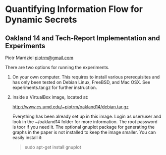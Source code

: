 # Quantifying Information Flow for Dynamic Secrets

## Oakland 14 and Tech-Report Implementation and Experiments

Piotr Mardziel <piotrm@gmail.com>

There are two options for running the experiments.

 1. On your own computer. This requires to install various
    prerequisites and has only been tested on Debian Linux, FreeBSD,
    and Mac OSX. See experiments.tar.gz for further instruction.

 2. Inside a VirtualBox image, located at:

    http://www.cs.umd.edu/~piotrm/oakland14/debian.tar.gz

    Everything has been already set up in this image. Login as
    user/user and look in the ~/oakland14 folder for more information.
    The root password is toor if you need it. The optional gnuplot
    package for generating the graphs in the paper is not installed to
    keep the image smaller. You can easily install it:

    > sudo apt-get install gnuplot
